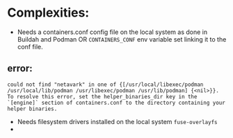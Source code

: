 # Complexities:
- Needs a containers.conf config file on the local system as done in Buildah and Podman
OR `CONTAINERS_CONF` env variable set linking it to the conf file.
## error:
```shell
could not find "netavark" in one of {[/usr/local/libexec/podman /usr/local/lib/podman /usr/libexec/podman /usr/lib/podman] {<nil>}}.  To resolve this error, set the helper_binaries_dir key in the `[engine]` section of containers.conf to the directory containing your helper binaries.
```
- Needs filesystem drivers installed on the local system `fuse-overlayfs`
-